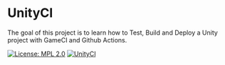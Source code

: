 # UnityCI
The goal of this project is to learn how to Test, Build and Deploy a Unity project with GameCI and Github Actions.

[![License: MPL 2.0](https://img.shields.io/badge/License-MPL_2.0-brightgreen.svg)](https://opensource.org/licenses/MPL-2.0)
[![UnityCI](https://github.com/christianstamati/unity-ci/actions/workflows/main.yml/badge.svg)](https://github.com/christianstamati/unity-ci/actions/workflows/main.yml)